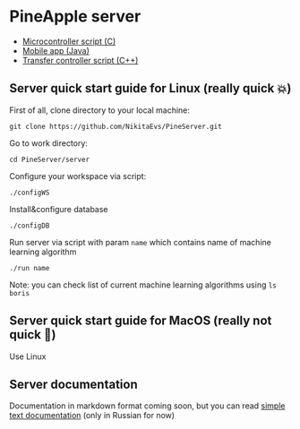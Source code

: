 # PineApple server
- [Microcontroller script (C)](https://github.com/NikitaEvs/PineAVRTemp)
- [Mobile app (Java)](https://github.com/NikitaEvs/PineApp)
- [Transfer controller script (C++)](https://github.com/NikitaEvs/PineClient)
## Server quick start guide for Linux (really quick :boom:)
First of all, clone directory to your local machine:
```
git clone https://github.com/NikitaEvs/PineServer.git
```

Go to work directory:
```
cd PineServer/server
```

Configure your workspace via script:
```
./configWS
```

Install&configure database
```
./configDB
```

Run server via script with param `name` which contains name of machine learning algorithm
```
./run name
```

Note: you can check list of current machine learning algorithms using `ls boris`

## Server quick start guide for MacOS (really not quick :green_apple:)
Use Linux

## Server documentation

Documentation in markdown format coming soon, but you can read [simple text documentation](documentation) (only in Russian for now)
